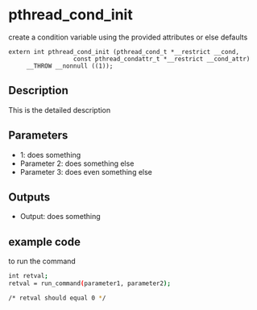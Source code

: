 # pthread_cond_init
create a condition variable using the provided attributes or else defaults

```
extern int pthread_cond_init (pthread_cond_t *__restrict __cond,
			      const pthread_condattr_t *__restrict __cond_attr)
     __THROW __nonnull ((1));
```


## Description
This is the detailed description

## Parameters
* 1: does something
* Parameter 2: does something else
* Parameter 3: does even something else

## Outputs
* Output: does something

## example code
to run the command

```bash
int retval;
retval = run_command(parameter1, parameter2);

/* retval should equal 0 */

```


